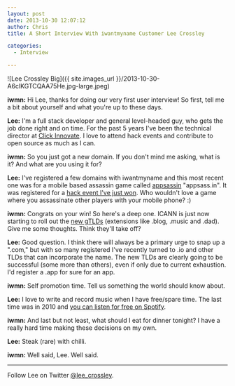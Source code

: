 ```yaml
---
layout: post
date: 2013-10-30 12:07:12
author: Chris
title: A Short Interview With iwantmyname Customer Lee Crossley

categories:
  - Interview

---
```


![Lee Crossley Big]({{ site.images_url }}/2013-10-30-A6clKGTCQAA75He.jpg-large.jpeg)

<!-- excerpt -->

**iwmn:** Hi Lee, thanks for doing our very first user interview! So first, tell me a bit about yourself and what you're up to these days. 

**Lee:** I'm a full stack developer and general level-headed guy, who gets the job done right and on time. For the past 5 years I've been the technical director at [Click Innovate](http://www.clickinnovate.com). I love to attend hack events and contribute to open source as much as I can.

<!-- /excerpt -->

**iwmn:** So you just got a new domain. If you don't mind me asking, what is it? And what are you using it for?

**Lee:** I've registered a few domains with iwantmyname and this most recent one was for a mobile based assassin game called [appsassin](http://vimeo.com/77907408) "appsass.in". It was registered for a [hack event I've just won](http://ilee.co.uk/yet-another-hackathon-victory/). Who wouldn't love a game where you assassinate other players with your mobile phone? :)

**iwmn:** Congrats on your win! So here's a deep one. ICANN is just now starting to roll out the [new gTLDs](https://iwantmyname.com/domains/new-gtld-domain-extensions) (extensions like .blog, .music and .dad). Give me some thoughts. Think they'll take off?

**Lee:** Good question. I think there will always be a primary urge to snap up a ".com," but with so many registered I've recently turned to .io and other TLDs that can incorporate the name. The new TLDs are clearly going to be successful (some more than others), even if only due to current exhaustion. I'd register a .app for sure for an app.

**iwmn:** Self promotion time. Tell us something the world should know about.

**Lee:** I love to write and record music when I have free/spare time. The last time was in 2010 and [you can listen for free on Spotify](http://open.spotify.com/track/00k6x6Vzj8OaecWMHTi4is).

**iwmn:** And last but not least, what should I eat for dinner tonight? I have a really hard time making these decisions on my own. 

**Lee:** Steak (rare) with chilli.

**iwmn:** Well said, Lee. Well said.

***

Follow Lee on Twitter [@lee_crossley](https://twitter.com/lee_crossley).
